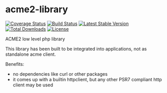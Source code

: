
# acme2-library

[![Coverage Status](https://coveralls.io/repos/github/mbretter/acme2-library/badge.svg?branch=master)](https://coveralls.io/github/mbretter/acme2-library?branch=master)
[![Build Status](https://travis-ci.org/mbretter/acme2-library.svg?branch=master)](https://travis-ci.org/mbretter/acme2-library)
[![Latest Stable Version](https://img.shields.io/packagist/v/mbretter/acme2-library.svg)](https://packagist.org/packages/mbretter/acme2-library)
[![Total Downloads](http://img.shields.io/packagist/dt/mbretter/acme2-library.svg)](https://packagist.org/packages/mbretter/acme2-library)
[![License](http://img.shields.io/packagist/l/mbretter/acme2-library.svg)](https://packagist.org/packages/mbretter/acme2-library)

ACME2 low level php library

This library has been built to be integrated into applications, not as standalone acme client.

Benefits:

* no dependencies like curl or other packages
* it comes up with a builtin httpclient, but any other PSR7 compliant http client may be used

